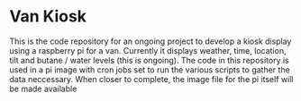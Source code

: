 # Van Kiosk
This is the code repository for an ongoing project to develop a kiosk display using a raspberry pi for a van. Currently it displays weather, time, location, tilt and butane / water levels (this is ongoing). The code in this repository is used in a pi image with cron jobs set to run the various scripts to gather the data neccessary. When closer to complete, the image file for the pi itself will be made available
